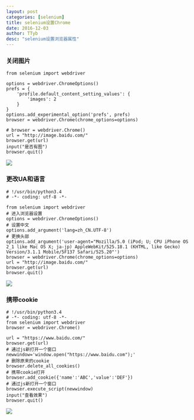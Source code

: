 ```yaml
---
layout: post
categories: [selenium]
title: selenium设置Chrome
date: 2016-12-03
author: TTyb
desc: "selenium设置浏览器属性"
---
```


### 关闭图片

```
from selenium import webdriver

options = webdriver.ChromeOptions()
prefs = {
    'profile.default_content_setting_values': {
        'images': 2
    }
}
options.add_experimental_option('prefs', prefs)
browser = webdriver.Chrome(chrome_options=options)

# browser = webdriver.Chrome()
url = "http://image.baidu.com/"
browser.get(url)
input("是否有图")
browser.quit()

```

![](http://images2015.cnblogs.com/blog/996148/201612/996148-20161203114330787-1216998587.png)

### 更改UA和语言

```
# !/usr/bin/python3.4
# -*- coding: utf-8 -*-

from selenium import webdriver
# 进入浏览器设置
options = webdriver.ChromeOptions()
# 设置中文
options.add_argument('lang=zh_CN.UTF-8')
# 更换头部
options.add_argument('user-agent="Mozilla/5.0 (iPod; U; CPU iPhone OS 2_1 like Mac OS X; ja-jp) AppleWebKit/525.18.1 (KHTML, like Gecko) Version/3.1.1 Mobile/5F137 Safari/525.20"')
browser = webdriver.Chrome(chrome_options=options)
url = "http://image.baidu.com/"
browser.get(url)
browser.quit()
```

![](http://images2015.cnblogs.com/blog/996148/201612/996148-20161203115018521-1738483123.png)

### 携带cookie

```
# !/usr/bin/python3.4
# -*- coding: utf-8 -*-
from selenium import webdriver
browser = webdriver.Chrome()

url = "https://www.baidu.com/"
browser.get(url)
# 通过js新打开一个窗口
newwindow='window.open("https://www.baidu.com");'
# 删除原来的cookie
browser.delete_all_cookies()
# 携带cookie打开
browser.add_cookie({'name':'ABC','value':'DEF'})
# 通过js新打开一个窗口
browser.execute_script(newwindow)
input("查看效果")
browser.quit()
```

![](http://images2015.cnblogs.com/blog/996148/201612/996148-20161205140547554-2049984391.png)